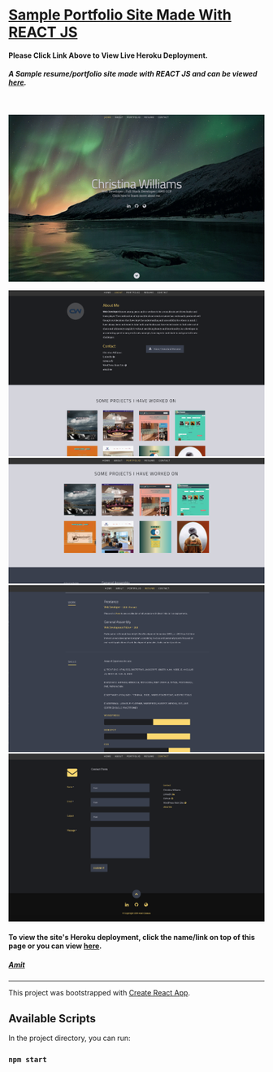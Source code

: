 
# [Sample Portfolio Site Made With REACT JS](https://amit-react-portfolio.herokuapp.com/)
#### Please Click Link Above to View Live Heroku Deployment.

##### A Sample resume/portfolio site made with REACT JS and can be viewed [here](https://amit-react-portfolio.herokuapp.com/).

<br/>
<p align="center">
  <img src="az1.png" width="650" title="hover text">
</p>

<p align="center">
  <img src="az2.png" width="550" title="hover text">
  <img src="az3.png" width="550" title="hover text">
  <img src="az4.png" width="550" title="hover text">
  <img src="az5.png" width="550" title="hover text">
</p>

#### To view the site's Heroku deployment, click the name/link on top of this page or you can view [here](https://amit-react-portfolio.herokuapp.com/).

##### [Amit](https://amitzaman.com/)


_______________________________________________________________________________


This project was bootstrapped with [Create React App](https://github.com/facebook/create-react-app).

## Available Scripts

In the project directory, you can run:

### `npm start`

